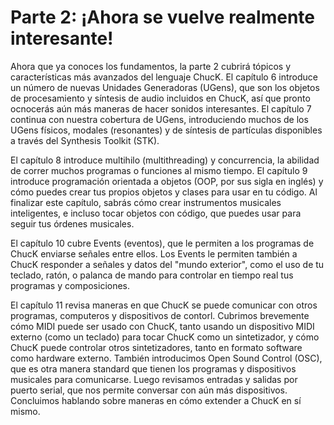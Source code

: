 # Parte 2: ¡Ahora se vuelve realmente interesante!

Ahora que ya conoces los fundamentos, la parte 2 cubrirá tópicos y características más avanzados del lenguaje ChucK. El capítulo 6 introduce un número de nuevas Unidades Generadoras (UGens), que son los objetos de procesamiento y síntesis de audio incluidos en ChucK, así que pronto ocnocerás aún más maneras de hacer sonidos interesantes. El capítulo 7 continua con nuestra cobertura de UGens, introduciendo muchos de los UGens físicos, modales (resonantes) y de síntesis de partículas disponibles a través del Synthesis Toolkit (STK).

El capítulo 8 introduce multihilo (multithreading) y concurrencia, la abilidad de correr muchos programas o funciones al mismo tiempo. El capítulo 9 introduce programación orientada a objetos (OOP, por sus sigla en inglés) y cómo puedes crear tus propios objetos y clases para usar en tu código. Al finalizar este capítulo, sabrás cómo crear instrumentos musicales inteligentes, e incluso tocar objetos con código, que puedes usar para seguir tus órdenes musicales.

El capítulo 10 cubre Events (eventos), que le permiten a los programas de ChucK enviarse señales entre ellos. Los Events le permiten también a ChucK responder a señales y datos del "mundo exterior", como el uso de tu teclado, ratón, o palanca de mando para controlar en tiempo real tus programas y composiciones.

El capítulo 11 revisa maneras en que ChucK se puede comunicar con otros programas, computeros y dispositivos de contorl. Cubrimos brevemente cómo MIDI puede ser usado con ChucK, tanto usando un dispositivo MIDI externo (como un teclado) para tocar ChucK como un sintetizador, y cómo ChucK puede controlar otros sintetizadores, tanto en formato software como hardware externo. También introducimos Open Sound Control (OSC), que es otra manera standard que tienen los programas y dispositivos musicales para comunicarse. Luego revisamos entradas y salidas por puerto serial, que nos permite conversar con aún más dispositivos. Concluimos hablando sobre maneras en cómo extender a ChucK en sí mismo.
